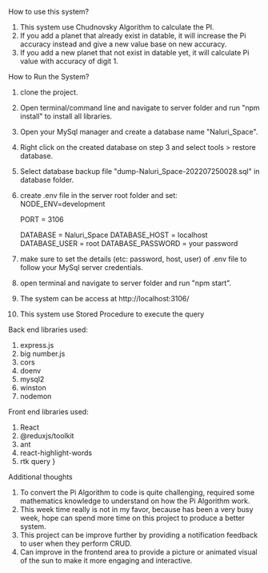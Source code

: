 How to use this system?
1) This system use  Chudnovsky Algorithm to calculate the PI.
2) If you add a planet that already exist in datable, it will increase the Pi accuracy instead and give a new value base on new accuracy.
3) If you add a new planet that not exist in datable yet, it will calculate Pi value with accuracy of digit 1.

How to Run the System?
1) clone the project.
2) Open terminal/command line and navigate to server folder and run "npm install" to install all libraries.
3) Open your MySql manager and create a database name "Naluri_Space".
4) Right click on the created database on step 3 and select tools > restore database.
5) Select database backup file "dump-Naluri_Space-202207250028.sql" in database folder.
6) create .env file in the server root folder and set:
	NODE_ENV=development

	PORT = 3106

	DATABASE = Naluri_Space
	DATABASE_HOST = localhost
	DATABASE_USER = root
	DATABASE_PASSWORD = your password
7) make sure to set the details (etc: password, host, user) of .env file to follow your MySql server credentials.
8) open terminal and navigate to server folder and run "npm start".
9) The system can be access at http://localhost:3106/
10) This system use Stored Procedure to execute the query

Back end libraries used:
1) express.js
2) big number.js
3) cors
4) doenv
5) mysql2
6) winston
7) nodemon

Front end libraries used:
1) React
2) @reduxjs/toolkit
3) ant
4) react-highlight-words
5) rtk query
}

Additional thoughts
1) To convert the Pi Algorithm to code is quite challenging, required some mathematics knowledge to understand on how the Pi Algorithm work.
2) This week time really is not in my favor, because has been a very busy week, hope can spend more time on this project to produce a better system.
3) This project can be improve further by providing a notification feedback to user when they perform CRUD.
4) Can improve in the frontend area to provide a picture or animated visual of the sun to make it more engaging and interactive.
